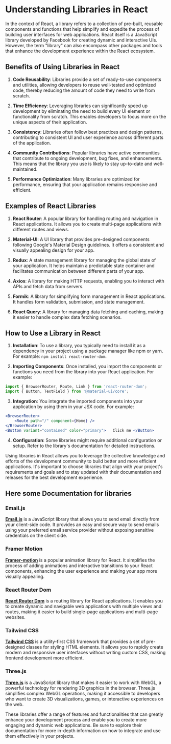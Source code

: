 # Understanding Libraries in React

In the context of React, a library refers to a collection of pre-built, reusable components and functions that help simplify and expedite the process of building user interfaces for web applications. React itself is a JavaScript library developed by Facebook for creating dynamic and interactive UIs. However, the term "library" can also encompass other packages and tools that enhance the development experience within the React ecosystem.

## Benefits of Using Libraries in React

1. **Code Reusability**: Libraries provide a set of ready-to-use components and utilities, allowing developers to reuse well-tested and optimized code, thereby reducing the amount of code they need to write from scratch.
    
2. **Time Efficiency**: Leveraging libraries can significantly speed up development by eliminating the need to build every UI element or functionality from scratch. This enables developers to focus more on the unique aspects of their application.
    
3. **Consistency**: Libraries often follow best practices and design patterns, contributing to consistent UI and user experience across different parts of the application.
    
4. **Community Contributions**: Popular libraries have active communities that contribute to ongoing development, bug fixes, and enhancements. This means that the library you use is likely to stay up-to-date and well-maintained.
    
5. **Performance Optimization**: Many libraries are optimized for performance, ensuring that your application remains responsive and efficient.
    

## Examples of React Libraries

1. **React Router**: A popular library for handling routing and navigation in React applications. It allows you to create multi-page applications with different routes and views.
    
2. **Material-UI**: A UI library that provides pre-designed components following Google's Material Design guidelines. It offers a consistent and visually appealing design for your app.
    
3. **Redux**: A state management library for managing the global state of your application. It helps maintain a predictable state container and facilitates communication between different parts of your app.
    
4. **Axios**: A library for making HTTP requests, enabling you to interact with APIs and fetch data from servers.
    
5. **Formik**: A library for simplifying form management in React applications. It handles form validation, submission, and state management.
    
6. **React Query**: A library for managing data fetching and caching, making it easier to handle complex data fetching scenarios.
    

## How to Use a Library in React

1. **Installation**: To use a library, you typically need to install it as a dependency in your project using a package manager like npm or yarn. For example: `npm install react-router-dom`.
    
2. **Importing Components**: Once installed, you import the components or functions you need from the library into your React application. For example:
    

```jsx
import { BrowserRouter, Route, Link } from 'react-router-dom'; 
import { Button, TextField } from '@material-ui/core';
```

3. **Integration**: You integrate the imported components into your application by using them in your JSX code. For example:

```jsx
<BrowserRouter>   
	<Route path="/" component={Home} /> 
</BrowserRouter>  
<Button variant="contained" color="primary">   Click me </Button>
```

4. **Configuration**: Some libraries might require additional configuration or setup. Refer to the library's documentation for detailed instructions.

Using libraries in React allows you to leverage the collective knowledge and efforts of the development community to build better and more efficient applications. It's important to choose libraries that align with your project's requirements and goals and to stay updated with their documentation and releases for the best development experience.

## Here some Documentation for libraries

### Email.js

[**Email.js**](Email.js.md) is a JavaScript library that allows you to send email directly from your client-side code. It provides an easy and secure way to send emails using your preferred email service provider without exposing sensitive credentials on the client side.

### Framer Motion

**[Framer-motion](Framer-motion.md)** is a popular animation library for React. It simplifies the process of adding animations and interactive transitions to your React components, enhancing the user experience and making your app more visually appealing.

### React Router Dom

**[React Router Dom](language/React/Module/React_Router_Dom)** is a routing library for React applications. It enables you to create dynamic and navigable web applications with multiple views and routes, making it easier to build single-page applications and multi-page websites.

### Tailwind CSS

**[Tailwind CSS](Tailwindcss.md)** is a utility-first CSS framework that provides a set of pre-designed classes for styling HTML elements. It allows you to rapidly create modern and responsive user interfaces without writing custom CSS, making frontend development more efficient.

### Three.js

**[Three.js](language/Module/Three.js)** is a JavaScript library that makes it easier to work with WebGL, a powerful technology for rendering 3D graphics in the browser. Three.js simplifies complex WebGL operations, making it accessible to developers who want to create 3D visualizations, games, or interactive experiences on the web.

These libraries offer a range of features and functionalities that can greatly enhance your development process and enable you to create more engaging and dynamic web applications. Be sure to explore their documentation for more in-depth information on how to integrate and use them effectively in your projects.